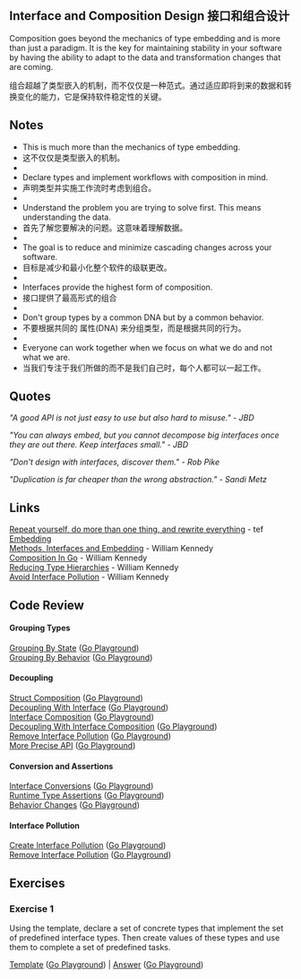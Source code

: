 ## Interface and Composition Design 接口和组合设计

Composition goes beyond the mechanics of type embedding and is more than just a paradigm. It is the key for maintaining stability in your software by having the ability to adapt to the data and transformation changes that are coming.  

组合超越了类型嵌入的机制，而不仅仅是一种范式。通过适应即将到来的数据和转换变化的能力，它是保持软件稳定性的关键。

## Notes

* This is much more than the mechanics of type embedding.
* 这不仅仅是类型嵌入的机制。
* 
* Declare types and implement workflows with composition in mind.
* 声明类型并实施工作流时考虑到组合。
* 
* Understand the problem you are trying to solve first. This means understanding the data.
* 首先了解您要解决的问题。这意味着理解数据。
* 
* The goal is to reduce and minimize cascading changes across your software.
* 目标是减少和最小化整个软件的级联更改。
* 
* Interfaces provide the highest form of composition.
* 接口提供了最高形式的组合
* 
* Don't group types by a common DNA but by a common behavior.
* 不要根据共同的 属性(DNA) 来分组类型，而是根据共同的行为。
* 
* Everyone can work together when we focus on what we do and not what we are.
* 当我们专注于我们所做的而不是我们自己时，每个人都可以一起工作。

## Quotes

_"A good API is not just easy to use but also hard to misuse." - JBD_

_"You can always embed, but you cannot decompose big interfaces once they are out there. Keep interfaces small." - JBD_

_"Don't design with interfaces, discover them." - Rob Pike_

_"Duplication is far cheaper than the wrong abstraction." - Sandi Metz_

## Links

[Repeat yourself, do more than one thing, and rewrite everything](https://programmingisterrible.com/post/176657481103/repeat-yourself-do-more-than-one-thing-and) - tef  
[Embedding](https://golang.org/doc/effective_go.html#embedding)   
[Methods, Interfaces and Embedding](https://www.ardanlabs.com/blog/2014/05/methods-interfaces-and-embedded-types.html) - William Kennedy  
[Composition In Go](https://www.ardanlabs.com/blog/2015/09/composition-with-go.html) - William Kennedy  
[Reducing Type Hierarchies](https://www.ardanlabs.com/blog/2016/10/reducing-type-hierarchies.html) - William Kennedy  
[Avoid Interface Pollution](https://www.ardanlabs.com/blog/2016/10/avoid-interface-pollution.html) - William Kennedy

## Code Review

#### Grouping Types

[Grouping By State](example/grouping/grouping_state/grouping_state.go) ([Go Playground](https://play.golang.org/p/Dh_cCEz3o0N))  
[Grouping By Behavior](example/grouping/grouping_behavior/group_behavior.go) ([Go Playground](https://play.golang.org/p/wRpHBoPu79K))

#### Decoupling

[Struct Composition](example/decoupling/struct_composition/struct_composition.go) ([Go Playground](https://play.golang.org/p/7nsTaKtlMWc))  
[Decoupling With Interface](example/decoupling/decoupling_interface/decouping_interface.go) ([Go Playground](https://play.golang.org/p/HjP8V6ScpKi))  
[Interface Composition](example/decoupling/interface_composition/interface_composition.go) ([Go Playground](https://play.golang.org/p/EDbjyjjpxAi))  
[Decoupling With Interface Composition](example/decoupling/decoupling_interface_composition/decoupling_interface_composition.go) ([Go Playground](https://play.golang.org/p/zeO2cJLP46B))  
[Remove Interface Pollution](example/decoupling/interface_pollution/interface_pollution.go) ([Go Playground](https://play.golang.org/p/Kg4JKGwJGGy))  
[More Precise API](example/decoupling/precise_api/precise_api.go) ([Go Playground](https://play.golang.org/p/cdvbrsgclGX))

#### Conversion and Assertions

[Interface Conversions](example/assertions/conversions/conversions.go) ([Go Playground](https://play.golang.org/p/sNP3bMR1kc-))  
[Runtime Type Assertions](example/assertions/assertions/assertions.go) ([Go Playground](https://play.golang.org/p/PtdQOc9xZ7S))  
[Behavior Changes](example/assertions/behavior/behavior.go) ([Go Playground](https://play.golang.org/p/AYhH8yXDcuy))

#### Interface Pollution

[Create Interface Pollution](example/pollutions/create_pollutions/create_pollutions.go) ([Go Playground](https://play.golang.org/p/DCqTbY14loz))  
[Remove Interface Pollution](example/pollutions/remove_pollutions/remove_pollutions.go) ([Go Playground](https://play.golang.org/p/K3w2eX7V1j2))

## Exercises

### Exercise 1

Using the template, declare a set of concrete types that implement the set of predefined interface types. Then create values of these types and use them to complete a set of predefined tasks.

[Template](exercise/template1/template1.go) ([Go Playground](https://play.golang.org/p/6Kp_E3Wim0G)) |
[Answer](exercise/exercise1/exercise1.go) ([Go Playground](https://play.golang.org/p/hwUADsRfnax))
